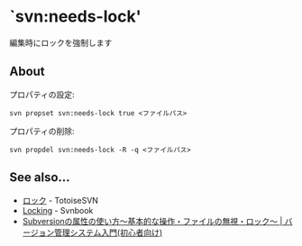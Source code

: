# `svn:needs-lock'
編集時にロックを強制します


## About
プロパティの設定:
```
svn propset svn:needs-lock true <ファイルパス>
```

プロパティの削除:
```
svn propdel svn:needs-lock -R -q <ファイルパス>
```


## See also...
- [ロック](https://tortoisesvn.net/docs/release/TortoiseSVN_ja/tsvn-dug-locking.html) - TotoiseSVN
- [Locking](http://svnbook.red-bean.com/en/1.8/svn.advanced.locking.html) - Svnbook
- [Subversionの属性の使い方～基本的な操作・ファイルの無視・ロック～ | バージョン管理システム入門(初心者向け)](https://tracpath.com/bootcamp/learning_subversion_tutorial2.html)

